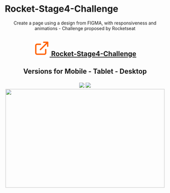 # Rocket-Stage4-Challenge
<p align="center"> Create a page using a design from FIGMA, with responsiveness and animations - Challenge proposed by Rocketseat </p>

## <p align="center" > <a href="https://rocket-stage4-challenge.vercel.app" target="_blank" > <img src="https://github.com/jackson-alves-182/jackson-alves-182/blob/master/external-link.svg"> Rocket-Stage4-Challenge </a> </p>

<h2 align="center"> Versions for Mobile - Tablet - Desktop</h2>
<h3 align="center">
 
<img src="https://github.com/jackson-alves-182/archives-Readme/blob/main/Space-Cream/Mobile-Page.jpg"  height="310px">

<img src="https://github.com/jackson-alves-182/archives-Readme/blob/main/Space-Cream/Tablet-Page.jpg" width="303.5px" >

 <img src="https://github.com/jackson-alves-182/archives-Readme/blob/main/Space-Cream/Desktop-Page.jpg" width="500px" height="310px">
</h3>

